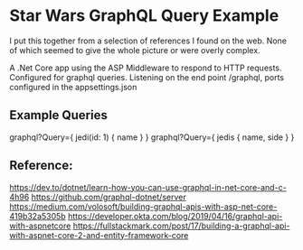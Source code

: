 ﻿# Star Wars GraphQL Query Example

I put this together from a selection of references I found on the web. None of which seemed to give the whole picture or were overly complex.

A .Net Core app using the ASP Middleware to respond to HTTP requests.
Configured for graphql queries.
Listening on the end point /graphql, ports configured in the appsettings.json

## Example Queries

graphql?Query={ jedi(id: 1) { name } }
graphql?Query={ jedis { name, side } }

## Reference:
https://dev.to/dotnet/learn-how-you-can-use-graphql-in-net-core-and-c-4h96
https://github.com/graphql-dotnet/server
https://medium.com/volosoft/building-graphql-apis-with-asp-net-core-419b32a5305b
https://developer.okta.com/blog/2019/04/16/graphql-api-with-aspnetcore
https://fullstackmark.com/post/17/building-a-graphql-api-with-aspnet-core-2-and-entity-framework-core